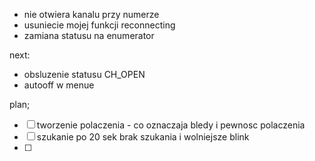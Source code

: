 - nie otwiera kanalu przy numerze
- usuniecie mojej funkcji reconnecting
- zamiana statusu na enumerator

next:
- obsluzenie statusu CH_OPEN
- autooff w menue

plan;
- [ ] tworzenie polaczenia - co oznaczaja bledy i pewnosc polaczenia
- [ ] szukanie po 20 sek brak szukania i wolniejsze blink
- [ ] 
